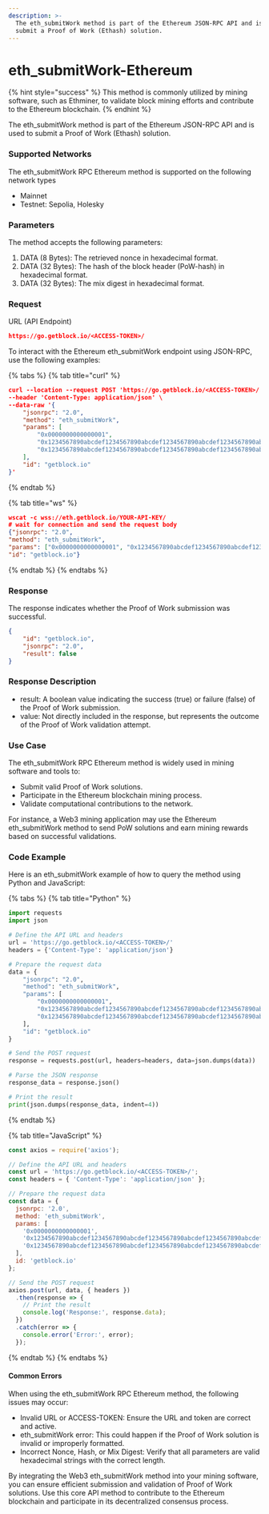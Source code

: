 ```yaml
---
description: >-
  The eth_submitWork method is part of the Ethereum JSON-RPC API and is used to
  submit a Proof of Work (Ethash) solution.
---
```


# eth\_submitWork-Ethereum

{% hint style="success" %}
This method is commonly utilized by mining software, such as Ethminer, to validate block mining efforts and contribute to the Ethereum blockchain.
{% endhint %}

The eth\_submitWork method is part of the Ethereum JSON-RPC API and is used to submit a Proof of Work (Ethash) solution.

### Supported Networks

The eth\_submitWork RPC Ethereum method is supported on the following network types

* Mainnet
* Testnet: Sepolia, Holesky

### Parameters

The method accepts the following parameters:

1. DATA (8 Bytes): The retrieved nonce in hexadecimal format.
2. DATA (32 Bytes): The hash of the block header (PoW-hash) in hexadecimal format.
3. DATA (32 Bytes): The mix digest in hexadecimal format.

### Request

URL (API Endpoint)

```json
https://go.getblock.io/<ACCESS-TOKEN>/
```

To interact with the Ethereum eth\_submitWork endpoint using JSON-RPC, use the following examples:

{% tabs %}
{% tab title="curl" %}
```json
curl --location --request POST 'https://go.getblock.io/<ACCESS-TOKEN>/' \
--header 'Content-Type: application/json' \
--data-raw '{
    "jsonrpc": "2.0",
    "method": "eth_submitWork",
    "params": [
        "0x0000000000000001",
        "0x1234567890abcdef1234567890abcdef1234567890abcdef1234567890abcdef",
        "0x1234567890abcdef1234567890abcdef1234567890abcdef1234567890abcdef"
    ],
    "id": "getblock.io"
}'
```
{% endtab %}

{% tab title="ws" %}
```json
wscat -c wss://eth.getblock.io/YOUR-API-KEY/ 
# wait for connection and send the request body 
{"jsonrpc": "2.0",
"method": "eth_submitWork",
"params": ["0x0000000000000001", "0x1234567890abcdef1234567890abcdef1234567890abcdef1234567890abcdef", "0x1234567890abcdef1234567890abcdef1234567890abcdef1234567890abcdef"],
"id": "getblock.io"}
```
{% endtab %}
{% endtabs %}

### Response

The response indicates whether the Proof of Work submission was successful.

```json
{
    "id": "getblock.io",
    "jsonrpc": "2.0",
    "result": false
}
```

### Response Description

* result: A boolean value indicating the success (true) or failure (false) of the Proof of Work submission.
* value: Not directly included in the response, but represents the outcome of the Proof of Work validation attempt.

### Use Case

The eth\_submitWork RPC Ethereum method is widely used in mining software and tools to:

* Submit valid Proof of Work solutions.
* Participate in the Ethereum blockchain mining process.
* Validate computational contributions to the network.

For instance, a Web3 mining application may use the Ethereum eth\_submitWork method to send PoW solutions and earn mining rewards based on successful validations.

### Code Example

Here is an eth\_submitWork example of how to query the method using Python and JavaScript:

{% tabs %}
{% tab title="Python" %}
```python
import requests
import json

# Define the API URL and headers
url = 'https://go.getblock.io/<ACCESS-TOKEN>/'
headers = {'Content-Type': 'application/json'}

# Prepare the request data
data = {
    "jsonrpc": "2.0",
    "method": "eth_submitWork",
    "params": [
        "0x0000000000000001",
        "0x1234567890abcdef1234567890abcdef1234567890abcdef1234567890abcdef",
        "0x1234567890abcdef1234567890abcdef1234567890abcdef1234567890abcdef"
    ],
    "id": "getblock.io"
}

# Send the POST request
response = requests.post(url, headers=headers, data=json.dumps(data))

# Parse the JSON response
response_data = response.json()

# Print the result
print(json.dumps(response_data, indent=4))
```
{% endtab %}

{% tab title="JavaScript" %}
```javascript
const axios = require('axios');

// Define the API URL and headers
const url = 'https://go.getblock.io/<ACCESS-TOKEN>/';
const headers = { 'Content-Type': 'application/json' };

// Prepare the request data
const data = {
  jsonrpc: '2.0',
  method: 'eth_submitWork',
  params: [
    '0x0000000000000001',
    '0x1234567890abcdef1234567890abcdef1234567890abcdef1234567890abcdef',
    '0x1234567890abcdef1234567890abcdef1234567890abcdef1234567890abcdef'
  ],
  id: 'getblock.io'
};

// Send the POST request
axios.post(url, data, { headers })
  .then(response => {
    // Print the result
    console.log('Response:', response.data);
  })
  .catch(error => {
    console.error('Error:', error);
  });

```
{% endtab %}
{% endtabs %}

#### Common Errors

When using the eth\_submitWork RPC Ethereum method, the following issues may occur:

* Invalid URL or ACCESS-TOKEN: Ensure the URL and token are correct and active.
* eth\_submitWork error: This could happen if the Proof of Work solution is invalid or improperly formatted.
* Incorrect Nonce, Hash, or Mix Digest: Verify that all parameters are valid hexadecimal strings with the correct length.

By integrating the Web3 eth\_submitWork method into your mining software, you can ensure efficient submission and validation of Proof of Work solutions. Use this core API method to contribute to the Ethereum blockchain and participate in its decentralized consensus process.
